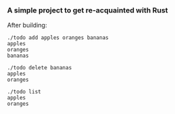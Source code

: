 ### A simple project to get re-acquainted with Rust 

After building: 
```
./todo add apples oranges bananas
apples
oranges
bananas

./todo delete bananas
apples
oranges

./todo list
apples
oranges
```
